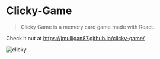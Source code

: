 # Clicky-Game

> Clicky Game is a memory card game made with React.

Check it out at https://jmulligan87.github.io/clicky-game/

![clicky](clicky.png)
